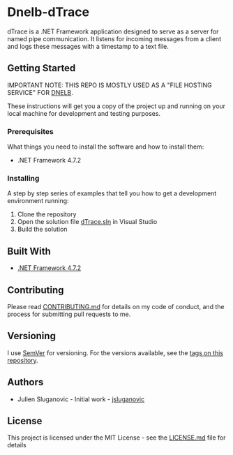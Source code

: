 # Dnelb-dTrace

dTrace is a .NET Framework application designed to serve as a server for named pipe communication. It listens for incoming messages from a client and logs these messages with a timestamp to a text file.

## Getting Started

IMPORTANT NOTE: THIS REPO IS MOSTLY USED AS A "FILE HOSTING SERVICE" FOR [DNELB](https://github.com/jsluganovic/dnelb).  

These instructions will get you a copy of the project up and running on your local machine for development and testing purposes.

### Prerequisites

What things you need to install the software and how to install them:

- .NET Framework 4.7.2

### Installing

A step by step series of examples that tell you how to get a development environment running:

1. Clone the repository
2. Open the solution file [dTrace.sln](dTrace/dTrace.sln) in Visual Studio
3. Build the solution

## Built With

- [.NET Framework 4.7.2](https://dotnet.microsoft.com/download/dotnet-framework/net472)

## Contributing

Please read [CONTRIBUTING.md](CONTRIBUTING.md) for details on my code of conduct, and the process for submitting pull requests to me.

## Versioning

I use [SemVer](http://semver.org/) for versioning. For the versions available, see the [tags on this repository](https://github.com/jsluganovic/dnelb-dtrace/tags).

## Authors

- Julien Sluganovic - Initial work - [jsluganovic](https://github.com/jsluganovic)

## License

This project is licensed under the MIT License - see the [LICENSE.md](LICENSE.md) file for details
